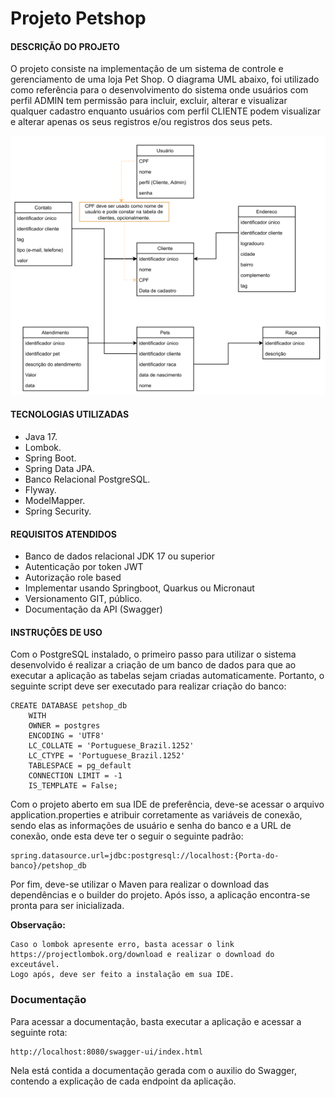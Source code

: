 # Projeto Petshop

#### DESCRIÇÃO DO PROJETO
   O projeto consiste na implementação de um sistema de controle e gerenciamento de uma loja Pet Shop. O diagrama UML 
abaixo, foi utilizado como referência para o desenvolvimento do sistema onde usuários com perfil ADMIN tem permissão 
para incluir, excluir, alterar e visualizar qualquer cadastro enquanto usuários com perfil CLIENTE podem visualizar e 
alterar apenas os seus registros e/ou registros dos seus pets.

<div align="center">
<img src="utils/diagrama_uml.png">
</div>

#### TECNOLOGIAS UTILIZADAS
 * Java 17.
 * Lombok.
 * Spring Boot.
 * Spring Data JPA.
 * Banco Relacional PostgreSQL.
 * Flyway.
 * ModelMapper.
 * Spring Security.

#### REQUISITOS ATENDIDOS
* Banco de dados relacional JDK 17 ou superior
* Autenticação por token JWT 
* Autorização role based
* Implementar usando Springboot, Quarkus ou Micronaut
* Versionamento GIT, público.
* Documentação da API (Swagger)

#### INSTRUÇÕES DE USO
Com o PostgreSQL instalado, o primeiro passo para utilizar o sistema desenvolvido é realizar a criação de um banco de dados para que ao executar a aplicação as tabelas sejam criadas automaticamente. Portanto, o seguinte script deve ser executado para realizar criação do banco:
```
CREATE DATABASE petshop_db
    WITH
    OWNER = postgres
    ENCODING = 'UTF8'
    LC_COLLATE = 'Portuguese_Brazil.1252'
    LC_CTYPE = 'Portuguese_Brazil.1252'
    TABLESPACE = pg_default
    CONNECTION LIMIT = -1
    IS_TEMPLATE = False;
```
Com o projeto aberto em sua IDE de preferência, deve-se acessar o arquivo application.properties e atribuir corretamente as variáveis de conexão, sendo elas as informações de usuário e senha do banco e a URL de conexão, onde esta deve ter o seguir o seguinte padrão:

```
spring.datasource.url=jdbc:postgresql://localhost:{Porta-do-banco}/petshop_db

```
Por fim, deve-se utilizar o Maven para realizar o download das dependências e o builder do projeto. Após isso, a aplicação encontra-se pronta para ser inicializada.

**Observação:**
```
Caso o lombok apresente erro, basta acessar o link https://projectlombok.org/download e realizar o download do exceutável.
Logo após, deve ser feito a instalação em sua IDE.
```

### Documentação 
Para acessar a documentação, basta executar a aplicação e acessar a seguinte rota:
```
http://localhost:8080/swagger-ui/index.html
```
Nela está contida a documentação gerada com o auxilio do Swagger, contendo a explicação de cada endpoint da aplicação.
